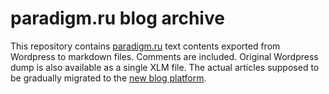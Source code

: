 # paradigm.ru blog archive

This repository contains [paradigm.ru](http://paradigm.ru) text contents exported from Wordpress to markdown files. Comments are included. Original Wordpress dump is also available as a single XLM file. The actual articles supposed to be gradually migrated to the [new blog platform](http://github.com/dreikanter/centumquingenti.org).
